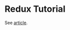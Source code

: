 # Redux Tutorial

See [article](https://www.ibrahima-ndaw.com/blog/7-steps-to-understand-react-redux/).
